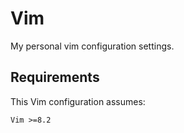 # Vim

My personal vim configuration settings.

## Requirements

This Vim configuration assumes:
```
Vim >=8.2
```
